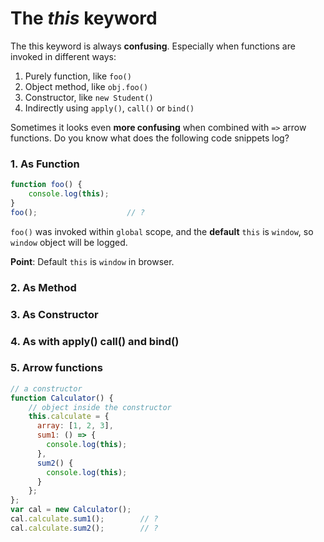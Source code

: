 # The _**this**_ keyword

The this keyword is always **confusing**. Especially when functions are invoked in different ways:

1. Purely function, like `foo()`
2. Object method, like `obj.foo()`
3. Constructor, like `new Student()`
4. Indirectly using `apply()`, `call()` or `bind()`

Sometimes it looks even **more confusing** when combined with `=>` arrow functions. Do you know what does the following code snippets log?

### 1. As Function
```js
function foo() {
    console.log(this);
}
foo();                    // ?
```
`foo()` was invoked within `global` scope, and the **default** `this` is `window`, so `window` object will be logged.

**Point**: Default `this` is `window` in browser.

### 2. As Method
### 3. As Constructor
### 4. As with apply() call() and bind()
### 5. Arrow functions

```js
// a constructor
function Calculator() {
    // object inside the constructor
    this.calculate = {
      array: [1, 2, 3],
      sum1: () => {
        console.log(this);
      },
      sum2() {
        console.log(this);
      }
    };
};
var cal = new Calculator();
cal.calculate.sum1();        // ?
cal.calculate.sum2();        // ?
```

